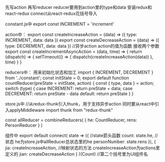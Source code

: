 先写action 再写reducer reducer要用到action里的type和data 
安装redux和react-redux
connect从react-redux花括号导入

constant.js中
export const INCREMENT = 'increment'

action中：
export const createIncreaseAction = (data) => ({ type: INCREMENT, data: data })
export const createDecreaseAction = (data) => ({ type: DECREMENT, data: data })
//异步action action的值为函数  接收两个参数
export const createIncrementAsyncAction = (data, time) => {
  return (dispatch) => {
    setTimeout(() => {
      dispatch(createIncreaseAction(data))
    }, time)
  }
}

reducers中：     用来初始化状态和加工
import { INCREMENT, DECREMENT } from '../constant';
const initState = 0;
export default function countReducer(preState = initState, action) {
  const { type, data } = action;
  switch (type) {
    case INCREMENT:
      return preState + data;
    case DECREMENT:
      return preState - data
    default:
      return preState
  }
}

store.js中
//从redux-thunk引入thunk，用于支持异步action  同时要从react中引入applyMiddleware
import thunk from "redux-thunk"

const allReducer = combineReducers(
  {
    he: CountReducer,
    rens: PersonReducer
  }
)


组件中
export default connect(
  state => ({       //state箭头函数
    count: state.he,  //状态  he为store.js中allReducer总状态里的he
    personNumber: state.rens
  }),
  {
    jia: createIncreaseAction,  //映射状态的方法 createIncreaseAction为actions里定义的
    jian: createDecreaseAction
  }
)(Count)    //第二个括号里为UI组件名